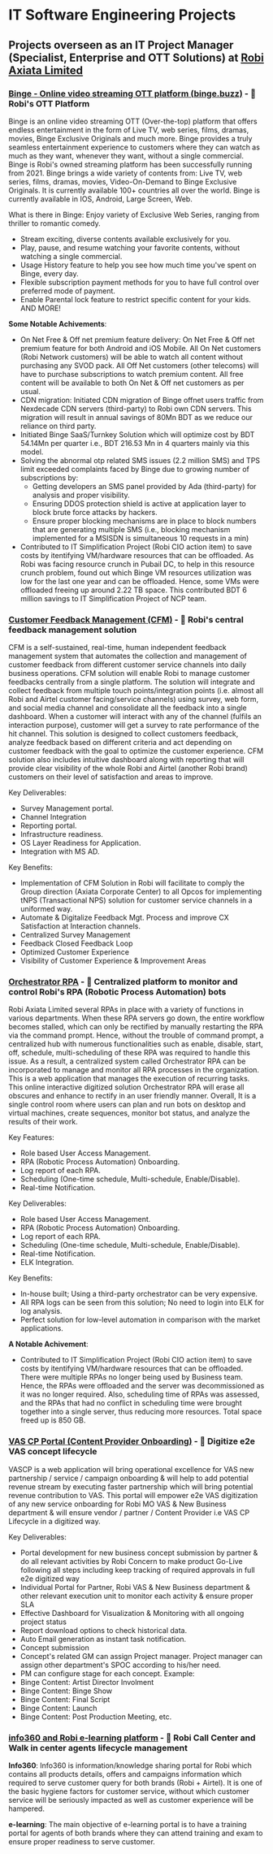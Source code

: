 # IT Software Engineering Projects

## Projects overseen as an IT Project Manager (Specialist, Enterprise and OTT Solutions) at [Robi Axiata Limited](https://www.robi.com.bd/en)

### [Binge - Online video streaming OTT platform (binge.buzz)](https://binge.buzz/) - 📘 Robi's OTT Platform
Binge is an online video streaming OTT (Over-the-top) platform that offers endless entertainment in the form of Live TV, web series, films, dramas, movies, Binge Exclusive Originals and much more. Binge provides a truly seamless entertainment experience to customers where they can watch as much as they want, whenever they want, without a single commercial. Binge is Robi's owned streaming platform has been successfully running from 2021. Binge brings a wide variety of contents from: Live TV, web series, films, dramas, movies, Video-On-Demand to Binge Exclusive Originals. It is currently available 100+ countries all over the world. Binge is currently available in IOS, Android, Large Screen, Web.

What is there in Binge:
 Enjoy variety of Exclusive Web Series, ranging from thriller to romantic comedy.
* Stream exciting, diverse contents available exclusively for you.
* Play, pause, and resume watching your favorite contents, without watching a single commercial.
* Usage History feature to help you see how much time you've spent on Binge, every day.
* Flexible subscription payment methods for you to have full control over preferred mode of payment.
* Enable Parental lock feature to restrict specific content for your kids. AND MORE!

**Some Notable Achivements**: 
* On Net Free & Off net premium feature delivery: On Net Free & Off net premium feature for both Android and iOS Mobile. All On Net customers (Robi Network customers) will be able to watch all content without purchasing any SVOD pack. All Off Net customers (other telecoms) will have to purchase subscriptions to watch premium content. All free content will be available to both On Net & Off net customers as per usual.
* CDN migration: Initiated CDN migration of Binge offnet users traffic from Nexdecade CDN servers (third-party) to Robi own CDN servers. This migration will result in annual savings of 80Mn BDT as we reduce our reliance on third party.
* Initiated Binge SaaS/Turnkey Solution which will optimize cost by BDT 54.14Mn per quarter i.e., BDT 216.53 Mn in 4 quarters mainly via this model.
* Solving the abnormal otp related SMS issues (2.2 million SMS) and TPS limit exceeded complaints faced by Binge due to growing number of subscriptions by:
  * Getting developers an SMS panel provided by Ada (third-party) for analysis and proper visibility.
  * Ensuring DDOS protection shield is active at application layer to block brute force attacks by hackers.
  * Ensure proper blocking mechanisms are in place to block numbers that are generating multiple SMS (i.e., blocking mechanism implemented for a MSISDN is simultaneous 10 requests in a min)
* Contributed to IT Simplification Project (Robi CIO action item) to save costs by itentifying VM/hardware resources that can be offloaded. As Robi was facing resource crunch in Pubail DC, to help in this resource crunch problem, found out which Binge VM resources utilization was low for the last one year and can be offloaded. Hence, some VMs were offloaded freeing up around 2.22 TB space. This contributed BDT 6 million savings to IT Simplification Project of NCP team.


### [Customer Feedback Management (CFM)](https://cfm.robi.com.bd/) - 📘 Robi's central feedback management solution
CFM is a self-sustained, real-time, human independent feedback management system that automates the collection and management of customer feedback from different customer service channels into daily business operations. CFM solution will enable Robi to manage customer feedbacks centrally from a single platform. The solution will integrate and collect feedback from multiple touch points/integration points (i.e. almost all Robi and Airtel customer facing/service channels) using survey, web form, and social media channel and consolidate all the feedback into a single dashboard. When a customer will interact with any of the channel (fulfils an interaction purpose), customer will get a survey to rate performance of the hit channel. This solution is designed to collect customers feedback, analyze feedback based on different criteria and act depending on customer feedback with the goal to optimize the customer experience. CFM solution also includes intuitive dashboard along with reporting that will provide clear visibility of the whole Robi and Airtel (another Robi brand) customers on their level of satisfaction and areas to improve.

Key Deliverables: 
* Survey Management portal.
* Channel Integration
* Reporting portal.
* Infrastructure readiness.
* OS Layer Readiness for Application.
* Integration with MS AD.

Key Benefits:
* Implementation of CFM Solution in Robi will facilitate to comply the Group direction (Axiata Corporate Center) to all Opcos for implementing tNPS (Transactional NPS) solution for customer service channels in a uniformed way.
* Automate & Digitalize Feedback Mgt. Process and improve CX Satisfaction at Interaction channels.
* Centralized Survey Management
* Feedback Closed Feedback Loop
* Optimized Customer Experience
* Visibility of Customer Experience & Improvement Areas

### [Orchestrator RPA](https:#) - 📘 Centralized platform to monitor and control Robi's RPA (Robotic Process Automation) bots
Robi Axiata Limited several RPAs in place with a variety of functions in various departments. When these RPA servers go down, the entire workflow becomes stalled, which can only be rectified by manually restarting the RPA via the command prompt. Hence, without the trouble of command prompt, a centralized hub with numerous functionalities such as enable, disable, start, off, schedule, multi-scheduling of these RPA was required to handle this issue. As a result, a centralized system called Orchestrator RPA can be incorporated to manage and monitor all RPA processes in the organization. This is a web application that manages the execution of recurring tasks. This online interactive digitized solution Orchestrator RPA will  erase all obscures and enhance to rectify in an user friendly manner.  Overall, It is a single control room where users can plan and run bots on desktop and virtual machines, create sequences, monitor bot status, and analyze the results of their work. 

Key Features:
* Role based User Access Management.
* RPA (Robotic Process Automation) Onboarding.
* Log report of each RPA.
* Scheduling (One-time schedule, Multi-schedule, Enable/Disable).
* Real-time Notification.

Key Deliverables: 
* Role based User Access Management.
* RPA (Robotic Process Automation) Onboarding.
* Log report of each RPA.
* Scheduling (One-time schedule, Multi-schedule, Enable/Disable).
* Real-time Notification.
* ELK Integration.

Key Benefits:
* In-house built; Using a third-party orchestrator can be very expensive.
* All RPA logs can be seen from this solution; No need to login into ELK for log analysis.
* Perfect solution for low-level automation in comparison with the market applications.

**A Notable Achivement**: 
* Contributed to IT Simplification Project (Robi CIO action item) to save costs by itentifying VM/hardware resources that can be offloaded. There were multiple RPAs no longer being used by Business team. Hence, the RPAs were offloaded and the server was decommissioned as it was no longer required. Also, scheduling time of RPAs was assessed, and the RPAs that had no conflict in scheduling time were brought together into a single server, thus reducing more resources. Total space freed up is 850 GB. 

### [VAS CP Portal (Content Provider Onboarding)](https://vascp.robi.com.bd/login) - 📘 Digitize e2e VAS concept lifecycle
VASCP is a web application will bring operational excellence for VAS new partnership / service / campaign onboarding & will help to add potential revenue stream by executing faster partnership which will bring potential revenue contribution to VAS. This portal will empower e2e VAS digitization of any new service onboarding for Robi MO VAS & New Business department & will ensure vendor / partner / Content Provider i.e VAS CP Lifecycle in a digitized way.    

Key Deliverables: 
* Portal development for new business concept submission by partner & do all relevant activities by Robi Concern to make product Go-Live following all steps including keep tracking of required approvals in full e2e digitized way
*  Individual Portal for Partner, Robi VAS & New Business department & other relevant execution unit to monitor each activity & ensure proper SLA
* Effective Dashboard for Visualization & Monitoring with all ongoing project status 
* Report download options to check historical data.
* Auto Email generation as instant task notification. 
* Concept submission
* Concept's related GM can assign Project manager. Project manager can assign other department's SPOC according to his/her need.
* PM can configure stage for each concept. Example:
 * Binge Content: Artist Director Involment
 * Binge Content: Binge Show
 * Binge Content: Final Script
 * Binge Content: Launch
 * Binge Content: Post Production Meeting, etc.


### [info360 and Robi e-learning platform](https:#) - 📘 Robi Call Center and Walk in center agents lifecycle management

**Info360**: Info360 is information/knowledge sharing portal for Robi which contains all products details, offers and campaigns information which required to serve customer query for both brands (Robi + Airtel). It is one of the basic hygiene factors for customer service, without which customer service will be seriously impacted as well as customer experience will be hampered.

**e-learning**: The main objective of e-learning portal is to have a training portal for agents of both brands where they can attend training and exam to ensure proper readiness to serve customer.



